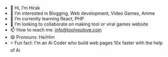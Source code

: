 - 👋 Hi, I’m Hirak
- 👀 I’m interested in Blogging, Web development, Video Games, Anime
- 🌱 I’m currently learning React, PHP
- 💞️ I’m looking to collaborate on making tool or viral games website
- 📫 How to reach me: info@toolyoulove.com
- 😄 Pronouns: He/Him
- ⚡ Fun fact: I'm an Ai Coder who build web pages 10x faster with the help of Ai

<!---
hirak35/hirak35 is a ✨ special ✨ repository because its `README.md` (this file) appears on your GitHub profile.
You can click the Preview link to take a look at your changes.
--->
